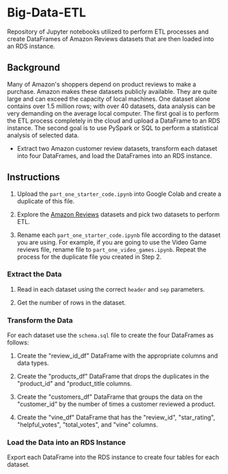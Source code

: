 # Big-Data-ETL
Repository of Jupyter notebooks utilized to perform ETL processes and create DataFrames of Amazon Reviews datasets that are then loaded into an RDS instance.

## Background
Many of Amazon's shoppers depend on product reviews to make a purchase. Amazon makes these datasets publicly available. They are quite large and can exceed the capacity of local machines. One dataset alone contains over 1.5 million rows; with over 40 datasets, data analysis can be very demanding on the average local computer. The first goal is to perform the ETL process completely in the cloud and upload a DataFrame to an RDS instance. The second goal is to use PySpark or SQL to perform a statistical analysis of selected data.

- Extract two Amazon customer review datasets, transform each dataset into four DataFrames, and load the DataFrames into an RDS instance.

## Instructions
1. Upload the `part_one_starter_code.ipynb` into Google Colab and create a duplicate of this file.

2. Explore the [Amazon Reviews](https://s3.amazonaws.com/amazon-reviews-pds/tsv/index.txt) datasets and pick two datasets to perform ETL.

3. Rename each `part_one_starter_code.ipynb` file according to the dataset you are using. For example, if you are going to use the Video Game reviews file, rename file to `part_one_video_games.ipynb`. Repeat the process for the duplicate file you created in Step 2.

### Extract the Data
1. Read in each dataset using the correct `header` and `sep` parameters.

2. Get the number of rows in the dataset.

### Transform the Data
For each dataset use the `schema.sql` file to create the four DataFrames as follows:

1. Create the "review_id_df" DataFrame with the appropriate columns and data types.

2. Create the "products_df" DataFrame that drops the duplicates in the "product_id" and "product_title columns.

3. Create the "customers_df" DataFrame that groups the data on the "customer_id" by the number of times a customer reviewed a product.

4. Create the "vine_df" DataFrame that has the "review_id", "star_rating", "helpful_votes", "total_votes", and "vine" columns.

### Load the Data into an RDS Instance

Export each DataFrame into the RDS instance to create four tables for each dataset.